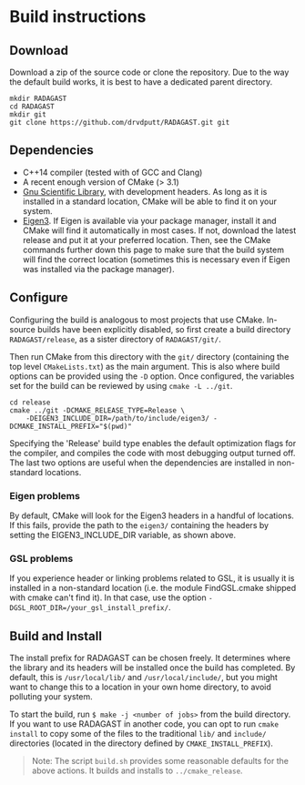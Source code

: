 # Build instructions

## Download
Download a zip of the source code or clone the repository. Due to the way the default build
works, it is best to have a dedicated parent directory.
```
mkdir RADAGAST
cd RADAGAST
mkdir git
git clone https://github.com/drvdputt/RADAGAST.git git
```

## Dependencies
- C++14 compiler (tested with of GCC and Clang)
- A recent enough version of CMake (> 3.1)
- <a href="https://www.gnu.org/software/gsl/">Gnu Scientific Library</a>, with development
  headers. As long as it is installed in a standard location, CMake will be able to find it on
  your system.
- <a href="http://eigen.tuxfamily.org/">Eigen3</a>. If Eigen is available via your package
  manager, install it and CMake will find it automatically in most cases. If not, download the
  latest release and put it at your preferred location. Then, see the CMake commands further
  down this page to make sure that the build system will find the correct location (sometimes
  this is necessary even if Eigen was installed via the package manager).

## Configure
Configuring the build is analogous to most projects that use CMake. In-source builds have been
explicitly disabled, so first create a build directory `RADAGAST/release`, as a sister directory
of `RADAGAST/git/`.

Then run CMake from this directory with the `git/` directory (containing the top level
`CMakeLists.txt`) as the main argument. This is also where build options can be provided using the `-D` option.
Once configured, the variables set for the build can be reviewed by using `cmake -L ../git`. 
```
cd release
cmake ../git -DCMAKE_RELEASE_TYPE=Release \
    -DEIGEN3_INCLUDE_DIR=/path/to/include/eigen3/ -DCMAKE_INSTALL_PREFIX="$(pwd)"
```
Specifying the 'Release' build type enables the default optimization flags for the compiler, and
compiles the code with most debugging output turned off. The last two options are useful when the dependencies are installed in non-standard locations.

### Eigen problems
By default, CMake will look for the Eigen3 headers in a handful of locations. If this
fails, provide the path to the `eigen3/` containing the headers by setting the
EIGEN3_INCLUDE_DIR variable, as shown above.

### GSL problems
If you experience header or linking problems related to GSL, it is usually it is installed in a non-standard location (i.e. the module FindGSL.cmake shipped with cmake can't find it).
In that case, use the option `-DGSL_ROOT_DIR=/your_gsl_install_prefix/`.

## Build and Install
The install prefix for RADAGAST can be chosen freely.
It determines where the library and its headers will be installed once the build has completed.
By default, this is `/usr/local/lib/` and `/usr/local/include/`, but you might want to change this to a location in your own home directory, to avoid polluting your system.

To start the build, run `$ make -j <number of jobs>` from the build directory.
If you want to use RADAGAST in another code, you can opt to run `cmake install` to copy some of the files to the
traditional `lib/` and `include/` directories (located in the directory defined by
`CMAKE_INSTALL_PREFIX`).

> Note: The script `build.sh` provides some reasonable defaults for the above actions. It builds and
> installs to `../cmake_release`.
